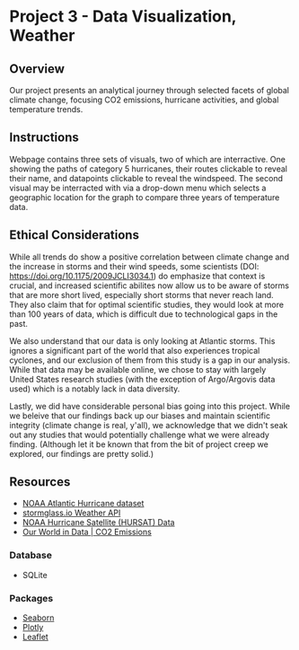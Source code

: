 # Project 3 - Data Visualization, Weather

## Overview
Our project presents an analytical journey through selected facets of global climate change, focusing CO2 emissions, hurricane activities, and global temperature trends.

## Instructions
Webpage contains three sets of visuals, two of which are interractive. One showing the paths of category 5 hurricanes, their routes clickable to reveal their name, and datapoints clickable to reveal the windspeed. The second visual may be interracted with via a drop-down menu which selects a geographic location for the graph to compare three years of temperature data.

## Ethical Considerations
While all trends do show a positive correlation between climate change and the increase in storms and their wind speeds, some scientists (DOI: https://doi.org/10.1175/2009JCLI3034.1) do emphasize that context is crucial, and increased scientific abilites now allow us to be aware of storms that are more short lived, especially short storms that never reach land. They also claim that for optimal scientific studies, they would look at more than 100 years of data, which is difficult due to technological gaps in the past.

We also understand that our data is only looking at Atlantic storms. This ignores a significant part of the world that also experiences tropical cyclones, and our exclusion of them from this study is a gap in our analysis. While that data may be available online, we chose to stay with largely United States research studies (with the exception of Argo/Argovis data used) which is a notably lack in data diversity.

Lastly, we did have considerable personal bias going into this project. While we beleive that our findings back up our biases and maintain scientific integrity (climate change is real, y'all), we acknowledge that we didn't seak out any studies that would potentially challenge what we were already finding. (Although let it be known that from the bit of project creep we explored, our findings are pretty solid.)

## Resources
- [NOAA Atlantic Hurricane dataset](https://www.kaggle.com/datasets/utkarshx27/noaa-atlantic-hurricane-database)
- [stormglass.io Weather API](https://stormglass.io/marine-weather/)
- [NOAA Hurricane Satellite (HURSAT) Data](https://www.ncei.noaa.gov/products/hurricane-satellite-data)
- [Our World in Data | CO2 Emissions](https://ourworldindata.org/co2-emissions#%253A~%253Atext%253DBy%25201990%2520this%2520had%2520almost%252Cyet%2520to%2520reach%2520their%2520peak)

### Database
- SQLite

### Packages
- [Seaborn](https://seaborn.pydata.org/)
- [Plotly](https://plotly.com/graphing-libraries/)
- [Leaflet](https://leafletjs.com/)
